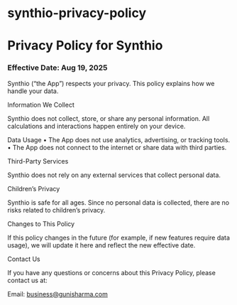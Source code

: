 # synthio-privacy-policy
# Privacy Policy for Synthio

### Effective Date: Aug 19, 2025

Synthio (“the App”) respects your privacy. This policy explains how we handle your data.

Information We Collect

Synthio does not collect, store, or share any personal information. All calculations and interactions happen entirely on your device.

Data Usage
	•	The App does not use analytics, advertising, or tracking tools.
	•	The App does not connect to the internet or share data with third parties.

Third-Party Services

Synthio does not rely on any external services that collect personal data.

Children’s Privacy

Synthio is safe for all ages. Since no personal data is collected, there are no risks related to children’s privacy.

Changes to This Policy

If this policy changes in the future (for example, if new features require data usage), we will update it here and reflect the new effective date.

Contact Us

If you have any questions or concerns about this Privacy Policy, please contact us at:

Email: business@gunisharma.com

